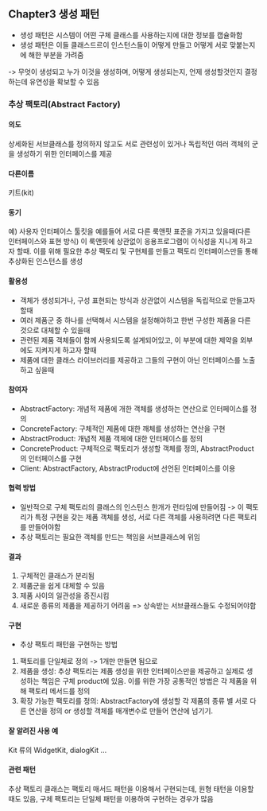 

## Chapter3 생성 패턴

- 생성 패턴은 시스템이 어떤 구체 클래스를 사용하는지에 대한 정보를 캡슐화함
- 생성 패턴은 이들 클래스드르이 인스턴스들이 어떻게 만들고 어떻게 서로 맞붙는지에 해한 부분을 가려줌

-> 무엇이 생성되고 누가 이것을 생성하며, 어떻게 생성되는지, 언제 생성할것인지 결정하는데 유연성을 확보할 수 있음



### 추상 팩토리(Abstract Factory) 

#### 의도

상세화된 서브클래스를 정의하지 않고도 서로 관련성이 있거나 독립적인 여러 객체의 군을 생성하기 위한 인터페이스를 제공

#### 다른이름

키트(kit)

#### 동기

예) 사용자 인터페이스 툴킷을 예를들어 서로 다른 룩앤핏 표준을 가지고 있을때(다른 인터페이스와 표현 방식) 이 룩앤핏에 상관없이 응용프로그램이 이식성을 지니게 하고자 할때. 이를 위해 필요한 추상 팩토리 및 구현체를 만들고 팩토리 인터페이스만들 통해 추상화된 인스턴스를 생성

#### 활용성

- 객체가 생성되거나, 구성 표현되는 방식과 상관없이 시스템을 독립적으로 만들고자할때
- 여러 제품군 중 하나를 선택해서 시스템을 설정해야하고 한번 구성한 제품을 다른 것으로 대체할 수 있을때
- 관련된 제품 객체들이 함께 사용되도록 설계되어있고, 이 부분에 대한 제약을 외부에도 지켜지게 하고자 할때
- 제품에 대한 클래스 라이브러리를 제공하고 그들의 구현이 아닌 인터페이스를 노출하고 싶을때

#### 참여자

- AbstractFactory: 개념적 제품에 개한 객체를 생성하는 연산으로 인터페이스를 정의
- ConcreteFactory: 구체적인 제품에 대한 깨체를 생성하는 연산을 구현
- AbstractProduct: 개념적 제품 객체에 대한 인터페이스를 정의
- ConcreteProduct: 구체적으로 팩토리가 생성할 객체를 정의, AbstractProduct의 인터페이스를 구현
- Client: AbstractFactory, AbstractProduct에 선언된 인터페이스를 이용

#### 협력 방법

- 일반적으로 구체 팩토리의 클래스의 인스턴스 한개가 런타임에 만들어짐 -> 이 팩토리가 특정 구현을 갖는 제품 객체를 생성, 서로 다른 객체를 사용하려면 다른 팩토리를 만들어야함
- 추상 팩토리는 필요한 객체를 만드는 책임을 서브클래스에 위임

#### 결과

1. 구체적인 클래스가 분리됨
2. 제품군을 쉽게 대체할 수 있음
3. 제품 사이의 일관성을 증진시킴
4. 새로운 종류의 제품을 제공하기 어려움 => 상속받는 서브클래스들도 수정되어야함

#### 구현

- 추상 팩토리 패턴을 구현하는 방법

1. 팩토리를 단일체로 정의 -> 1개만 만들면 됨으로
2. 제품을 생성: 추상 팩토리는 제품 생성을 위한 인터페이스만을 제공하고 실제로 생성하는 책임은 구체 product에 있음. 이를 위한 가장 공통적인 방법은 각 제품을 위해 팩토리 메서드를 정의
3. 확장 가능한 팩토리를 정의: AbstractFactory에 생성할 각 제품의 종류 별 서로 다른 연산을 정의 or 생성할 객체를 매개변수로 만들어 연산에 넘기기.

#### 잘 알려진 사용 예

Kit 류의 WidgetKit, dialogKit ...

#### 관련 패턴

추상 팩토리 클래스는 팩토리 매서드 패턴을 이용해서 구현되는데, 원형 태턴을 이용할때도 있음, 구체 팩토리는 단일체 패턴을 이용하여 구현하는 경우가 많음